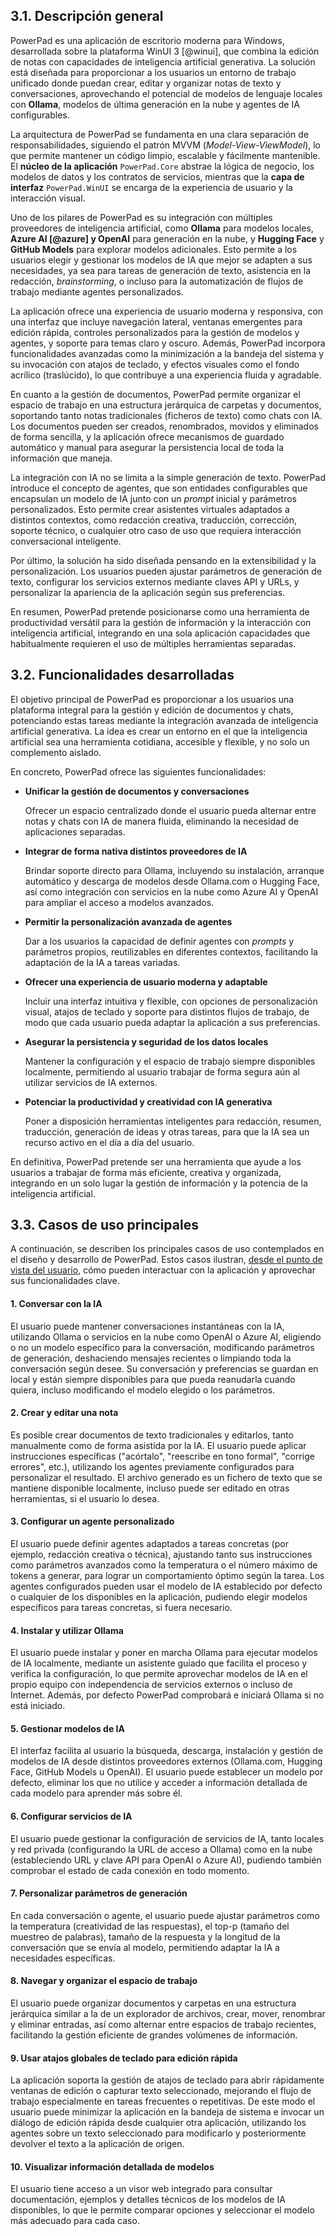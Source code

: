 ## 3.1. Descripción general

PowerPad es una aplicación de escritorio moderna para Windows, desarrollada sobre la plataforma WinUI 3 [@winui], que combina la edición de notas con capacidades de inteligencia artificial generativa. La solución está diseñada para proporcionar a los usuarios un entorno de trabajo unificado donde puedan crear, editar y organizar notas de texto y conversaciones, aprovechando el potencial de modelos de lenguaje locales con **Ollama**, modelos de última generación en la nube y agentes de IA configurables.

La arquitectura de PowerPad se fundamenta en una clara separación de responsabilidades, siguiendo el patrón MVVM (*Model-View-ViewModel*), lo que permite mantener un código limpio, escalable y fácilmente mantenible. El **núcleo de la aplicación** `PowerPad.Core` abstrae la lógica de negocio, los modelos de datos y los contratos de servicios, mientras que la **capa de interfaz** `PowerPad.WinUI` se encarga de la experiencia de usuario y la interacción visual.

Uno de los pilares de PowerPad es su integración con múltiples proveedores de inteligencia artificial, como **Ollama** para modelos locales, **Azure AI [@azure] y OpenAI** para generación en la nube, y **Hugging Face** y **GitHub Models** para explorar modelos adicionales. Esto permite a los usuarios elegir y gestionar los modelos de IA que mejor se adapten a sus necesidades, ya sea para tareas de generación de texto, asistencia en la redacción, *brainstorming*, o incluso para la automatización de flujos de trabajo mediante agentes personalizados.

La aplicación ofrece una experiencia de usuario moderna y responsiva, con una interfaz que incluye navegación lateral, ventanas emergentes para edición rápida, controles personalizados para la gestión de modelos y agentes, y soporte para temas claro y oscuro. Además, PowerPad incorpora funcionalidades avanzadas como la minimización a la bandeja del sistema y su invocación con atajos de teclado, y efectos visuales como el fondo acrílico (traslúcido), lo que contribuye a una experiencia fluida y agradable.

En cuanto a la gestión de documentos, PowerPad permite organizar el espacio de trabajo en una estructura jerárquica de carpetas y documentos, soportando tanto notas tradicionales (ficheros de texto) como chats con IA. Los documentos pueden ser creados, renombrados, movidos y eliminados de forma sencilla, y la aplicación ofrece mecanismos de guardado automático y manual para asegurar la persistencia local de toda la información que maneja.

La integración con IA no se limita a la simple generación de texto. PowerPad introduce el concepto de agentes, que son entidades configurables que encapsulan un modelo de IA junto con un _prompt_ inicial y parámetros personalizados. Esto permite crear asistentes virtuales adaptados a distintos contextos, como redacción creativa, traducción, corrección, soporte técnico, o cualquier otro caso de uso que requiera interacción conversacional inteligente.

Por último, la solución ha sido diseñada pensando en la extensibilidad y la personalización. Los usuarios pueden ajustar parámetros de generación de texto, configurar los servicios externos mediante claves API y URLs, y personalizar la apariencia de la aplicación según sus preferencias.

En resumen, PowerPad pretende posicionarse como una herramienta de productividad versátil para la gestión de información y la interacción con inteligencia artificial, integrando en una sola aplicación capacidades que habitualmente requieren el uso de múltiples herramientas separadas.

## 3.2. Funcionalidades desarrolladas

El objetivo principal de PowerPad es proporcionar a los usuarios una plataforma integral para la gestión y edición de documentos y chats, potenciando estas tareas mediante la integración avanzada de inteligencia artificial generativa. La idea es crear un entorno en el que la inteligencia artificial sea una herramienta cotidiana, accesible y flexible, y no solo un complemento aislado.

En concreto, PowerPad ofrece las siguientes funcionalidades:

-   **Unificar la gestión de documentos y conversaciones**

    Ofrecer un espacio centralizado donde el usuario pueda alternar entre notas y chats con IA de manera fluida, eliminando la necesidad de aplicaciones separadas.

-   **Integrar de forma nativa distintos proveedores de IA**

    Brindar soporte directo para Ollama, incluyendo su instalación, arranque automático y descarga de modelos desde Ollama.com o Hugging Face, así como integración con servicios en la nube como Azure AI y OpenAI para ampliar el acceso a modelos avanzados.
-   **Permitir la personalización avanzada de agentes**

    Dar a los usuarios la capacidad de definir agentes con *prompts* y parámetros propios, reutilizables en diferentes contextos, facilitando la adaptación de la IA a tareas variadas.

-   **Ofrecer una experiencia de usuario moderna y adaptable**

    Incluir una interfaz intuitiva y flexible, con opciones de personalización visual, atajos de teclado y soporte para distintos flujos de trabajo, de modo que cada usuario pueda adaptar la aplicación a sus preferencias.

-   **Asegurar la persistencia y seguridad de los datos locales**

    Mantener la configuración y el espacio de trabajo siempre disponibles localmente, permitiendo al usuario trabajar de forma segura aún al utilizar servicios de IA externos.

-   **Potenciar la productividad y creatividad con IA generativa**

    Poner a disposición herramientas inteligentes para redacción, resumen, traducción, generación de ideas y otras tareas, para que la IA sea un recurso activo en el día a día del usuario.

En definitiva, PowerPad pretende ser una herramienta que ayude a los usuarios a trabajar de forma más eficiente, creativa y organizada, integrando en un solo lugar la gestión de información y la potencia de la inteligencia artificial.

## 3.3. Casos de uso principales

A continuación, se describen los principales casos de uso contemplados en el diseño y desarrollo de PowerPad. Estos casos ilustran, <u>desde el punto de vista del usuario</u>, cómo pueden interactuar con la aplicación y aprovechar sus funcionalidades clave.

#### 1\. Conversar con la IA

El usuario puede mantener conversaciones instantáneas con la IA, utilizando Ollama o servicios en la nube como OpenAI o Azure AI, eligiendo o no un modelo específico para la conversación, modificando parámetros de generación, deshaciendo mensajes recientes o limpiando toda la conversación según desee. Su conversación y preferencias se guardan en local y están siempre disponibles para que pueda reanudarla cuando quiera, incluso modificando el modelo elegido o los parámetros.

#### 2\. Crear y editar una nota

Es posible crear documentos de texto tradicionales y editarlos, tanto manualmente como de forma asistida por la IA. El usuario puede aplicar instrucciones específicas ("acórtalo", "reescribe en tono formal", "corrige errores", etc.), utilizando los agentes previamente configurados para personalizar el resultado. El archivo generado es un fichero de texto que se mantiene disponible localmente, incluso puede ser editado en otras herramientas, si el usuario lo desea.

#### 3\. Configurar un agente personalizado

El usuario puede definir agentes adaptados a tareas concretas (por ejemplo, redacción creativa o técnica), ajustando tanto sus instrucciones como parámetros avanzados como la temperatura o el número máximo de tokens a generar, para lograr un comportamiento óptimo según la tarea. Los agentes configurados pueden usar el modelo de IA establecido por defecto o cualquier de los disponibles en la aplicación, pudiendo elegir modelos específicos para tareas concretas, si fuera necesario.

#### 4\. Instalar y utilizar Ollama

El usuario puede instalar y poner en marcha Ollama para ejecutar modelos de IA localmente, mediante un asistente guiado que facilita el proceso y verifica la configuración, lo que permite aprovechar modelos de IA en el propio equipo con independencia de servicios externos o incluso de Internet. Además, por defecto PowerPad comprobará e iniciará Ollama si no está iniciado.

#### 5\. Gestionar modelos de IA

El interfaz facilita al usuario la búsqueda, descarga, instalación y gestión de modelos de IA desde distintos proveedores externos (Ollama.com, Hugging Face, GitHub Models u OpenAI). El usuario puede establecer un modelo por defecto, eliminar los que no utilice y acceder a información detallada de cada modelo para aprender más sobre él.

#### 6\. Configurar servicios de IA

El usuario puede gestionar la configuración de servicios de IA, tanto locales y red privada (configurando la URL de acceso a Ollama) como en la nube (estableciendo URL y clave API para OpenAI o Azure AI), pudiendo también comprobar el estado de cada conexión en todo momento.

#### 7\. Personalizar parámetros de generación

En cada conversación o agente, el usuario puede ajustar parámetros como la temperatura (creatividad de las respuestas), el top-p (tamaño del muestreo de palabras), tamaño de la respuesta y la longitud de la conversación que se envía al modelo, permitiendo adaptar la IA a necesidades específicas.

#### 8\. Navegar y organizar el espacio de trabajo

El usuario puede organizar documentos y carpetas en una estructura jerárquica similar a la de un explorador de archivos, crear, mover, renombrar y eliminar entradas, así como alternar entre espacios de trabajo recientes, facilitando la gestión eficiente de grandes volúmenes de información.

#### 9\. Usar atajos globales de teclado para edición rápida

La aplicación soporta la gestión de atajos de teclado para abrir rápidamente ventanas de edición o capturar texto seleccionado, mejorando el flujo de trabajo especialmente en tareas frecuentes o repetitivas. De este modo el usuario puede minimizar la aplicación en la bandeja de sistema e invocar un diálogo de edición rápida desde cualquier otra aplicación, utilizando los agentes sobre un texto seleccionado para modificarlo y posteriormente devolver el texto a la aplicación de origen.

#### 10\. Visualizar información detallada de modelos

El usuario tiene acceso a un visor web integrado para consultar documentación, ejemplos y detalles técnicos de los modelos de IA disponibles, lo que le permite comparar opciones y seleccionar el modelo más adecuado para cada caso.